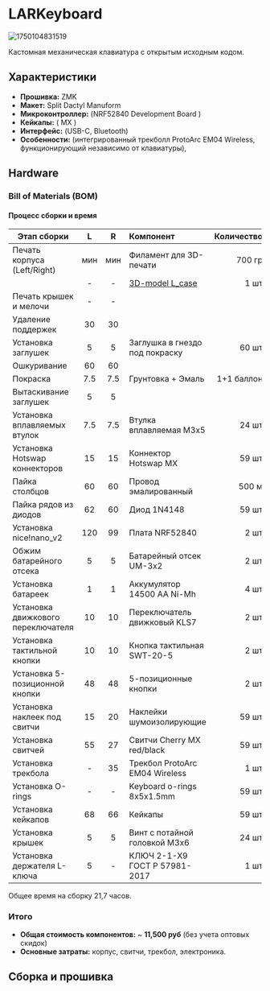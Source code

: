 # LARKeyboard
![1750104831519](https://github.com/user-attachments/assets/b53b73be-e556-4599-bc34-2baae3e7fba7)

Кастомная механическая клавиатура с открытым исходным кодом.  

## **Характеристики**  
- **Прошивка:** ZMK 
- **Макет:** Split Dactyl Manuform
- **Микроконтроллер:** (NRF52840 Development Board )  
- **Кейкапы:** ( MX )  
- **Интерфейс:** (USB-C, Bluetooth)  
- **Особенности:** (интегрированный трекболл ProtoArc EM04 Wireless, функционирующий независимо от клавиатуры),  


## Hardware
### **Bill of Materials (BOM)**  
#### **Процесс сборки и время**

| Этап сборки                        | L  | R  |  Компонент                    | Количество |
|------------------------------------|:--:|:--:|:------------------------------|-----------:|
| Печать корпуса (Left/Right)        | мин| мин| Филамент для 3D-печати        | 700 гр     |
|                                    | -  | -  | [3D-model L_case](hardware\3d_models_to_print\l_case.stp)              | 1 шт       |
| Печать крышек и мелочи             | -  | -  |                               |            |
| Удаление поддержек                 | 30 | 30 |                               |            |
| Установка заглушек                 | 5  | 5  | Заглушка в гнездо под покраску| 60 шт      |
| Ошкуривание                        | 60 | 60 |                               |            |
| Покраска                           | 7.5| 7.5| Грунтовка + Эмаль             | 1+1 баллон |
| Вытаскивание заглушек              | 5  | 5  |                               |            |
| Установка вплавляемых втулок       | 7.5| 7.5| Втулка вплавляемая М3х5       | 24 шт      |
| Установка Hotswap коннекторов      | 15 | 15 | Коннектор Hotswap MX          | 59 шт      |
| Пайка столбцов                     | 60 | 60 | Провод эмалированный          | 500 м      |
| Пайка рядов из диодов              | 62 | 60 | Диод  1N4148                  | 59 шт      |
| Установка nice!nano_v2             | 120| 99 | Плата NRF52840                | 2 шт       |
| Обжим батарейного отсека           | 5  | 5  | Батарейный отсек UM-3x2       | 2 шт       |
| Установка батареек                 | 1  | 1  | Аккумулятор 14500 АА Ni-Mh    | 4 шт       |
| Установка движкового переключателя | 10 | 10 | Переключатель движковый KLS7  | 2 шт       |
| Установка тактильной кнопки        | 10 | 10 | Кнопка тактильная SWT-20-5    | 2 шт       |
| Установка 5-позиционной кнопки     | 48 | 48 | 5-позиционные кнопки          | 2 шт       |
| Установка наклеек под свитчи       | 15 | 20 | Наклейки шумоизолирующие      | 59 шт      |
| Установка свитчей                  | 55 | 27 | Свитчи Cherry MX red/black    | 59 шт      |
| Установка трекбола                 | -  | 35 | Трекбол ProtoArc EM04 Wireless| 1 шт       |
| Установка O-rings                  | -  | -  | Keyboard o-rings 8x5x1.5mm    | 59 шт      |
| Установка кейкапов                 | 68 | 66 | Кейкапы                       | 59 шт      |
| Установка крышек                   | 5  | 5  | Винт с потайной головкой М3х6 | 24 шт      |
| Установка держателя L-ключа        | 5  | -  | КЛЮЧ 2-1-Х9 ГОСТ Р 57981-2017 | 1 шт       |


Общее время на сборку 21,7  часов.

### **Итого**
- **Общая стоимость компонентов:** ~ **11,500 руб** (без учета оптовых скидок)
- **Основные затраты:** корпус, свитчи, трекбол, электроника.

## **Сборка и прошивка**  
